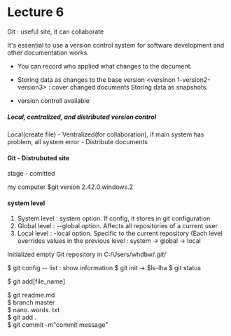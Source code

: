 # Lecture 6 


Git : useful site, it can collaborate 


It's essential to use a version control system for software development and other documentation works. 
 - You can record who applied what changes to the document.


 - Storing data as changes to the base version <versinon 1-version2-version3> : cover changed documents 
Storing data as snapshots.

 - version controll available

##### Local, centralized, and distributed version control 

Local(create file) - Ventralized(for collaboration), if main system has problem, all system error - Distribute documents

#### Git - Distrubuted site 

stage - comitted 

my computer 
$git verson 2.42.0.windows.2 

#### system level  
1. System level : system option. If config, it stores in git configuration 
2. Global level : --global option. Affects all repositories of a current user
3. Local level : -local option. Specific to the current repository
   (Each level overrides values in the previous level : system -> global -> local


Initialized empty Git repository in C:/Users/whdbw/*.git/*

$ git config -- list : show information 
$ git init -> $ls-lha 
$ git status 

$ git add[file_name] 

$ git readme.md  
$ branch master  
$ nano. words. txt  
$ git add .  
$ git commit -m"commit message"  


 
